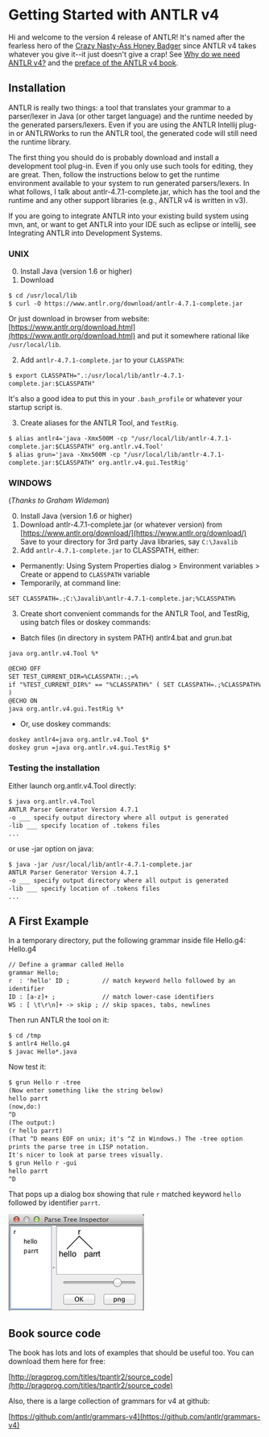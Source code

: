 # Getting Started with ANTLR v4

Hi and welcome to the version 4 release of ANTLR! It's named after the fearless hero of the [Crazy Nasty-Ass Honey Badger](http://www.youtube.com/watch?v=4r7wHMg5Yjg) since ANTLR v4 takes whatever you give it--it just doesn't give a crap! See [Why do we need ANTLR v4?](faq/general.md) and the [preface of the ANTLR v4 book](http://media.pragprog.com/titles/tpantlr2/preface.pdf).

## Installation

ANTLR is really two things: a tool that translates your grammar to a parser/lexer in Java (or other target language) and the runtime needed by the generated parsers/lexers. Even if you are using the ANTLR Intellij plug-in or ANTLRWorks to run the ANTLR tool, the generated code will still need the runtime library. 

The first thing you should do is probably download and install a development tool plug-in. Even if you only use such tools for editing, they are great. Then, follow the instructions below to get the runtime environment available to your system to run generated parsers/lexers.  In what follows, I talk about antlr-4.7.1-complete.jar, which has the tool and the runtime and any other support libraries (e.g., ANTLR v4 is written in v3).

If you are going to integrate ANTLR into your existing build system using mvn, ant, or want to get ANTLR into your IDE such as eclipse or intellij, see Integrating ANTLR into Development Systems.

### UNIX

0. Install Java (version 1.6 or higher)
1. Download
```
$ cd /usr/local/lib
$ curl -O https://www.antlr.org/download/antlr-4.7.1-complete.jar
```
Or just download in browser from website:
    [https://www.antlr.org/download.html](https://www.antlr.org/download.html)
and put it somewhere rational like `/usr/local/lib`.

2. Add `antlr-4.7.1-complete.jar` to your `CLASSPATH`:
```
$ export CLASSPATH=".:/usr/local/lib/antlr-4.7.1-complete.jar:$CLASSPATH"
```
It's also a good idea to put this in your `.bash_profile` or whatever your startup script is.

3. Create aliases for the ANTLR Tool, and `TestRig`.
```
$ alias antlr4='java -Xmx500M -cp "/usr/local/lib/antlr-4.7.1-complete.jar:$CLASSPATH" org.antlr.v4.Tool'
$ alias grun='java -Xmx500M -cp "/usr/local/lib/antlr-4.7.1-complete.jar:$CLASSPATH" org.antlr.v4.gui.TestRig'
```

### WINDOWS

(*Thanks to Graham Wideman*)

0. Install Java (version 1.6 or higher)
1. Download antlr-4.7.1-complete.jar (or whatever version) from [https://www.antlr.org/download/](https://www.antlr.org/download/)
Save to your directory for 3rd party Java libraries, say `C:\Javalib`
2. Add `antlr-4.7.1-complete.jar` to CLASSPATH, either:
  * Permanently: Using System Properties dialog > Environment variables > Create or append to `CLASSPATH` variable
  * Temporarily, at command line:
```
SET CLASSPATH=.;C:\Javalib\antlr-4.7.1-complete.jar;%CLASSPATH%
```
3. Create short convenient commands for the ANTLR Tool, and TestRig, using batch files or doskey commands:
  * Batch files (in directory in system PATH) antlr4.bat and grun.bat
```
java org.antlr.v4.Tool %*
```
```
@ECHO OFF
SET TEST_CURRENT_DIR=%CLASSPATH:.;=%
if "%TEST_CURRENT_DIR%" == "%CLASSPATH%" ( SET CLASSPATH=.;%CLASSPATH% )
@ECHO ON
java org.antlr.v4.gui.TestRig %*
```
  * Or, use doskey commands:
```
doskey antlr4=java org.antlr.v4.Tool $*
doskey grun =java org.antlr.v4.gui.TestRig $*
```

### Testing the installation

Either launch org.antlr.v4.Tool directly:

```
$ java org.antlr.v4.Tool
ANTLR Parser Generator Version 4.7.1
-o ___ specify output directory where all output is generated
-lib ___ specify location of .tokens files
...
```

or use -jar option on java:

```
$ java -jar /usr/local/lib/antlr-4.7.1-complete.jar
ANTLR Parser Generator Version 4.7.1
-o ___ specify output directory where all output is generated
-lib ___ specify location of .tokens files
...
```

## A First Example

In a temporary directory, put the following grammar inside file Hello.g4:
Hello.g4

```
// Define a grammar called Hello
grammar Hello;
r  : 'hello' ID ;         // match keyword hello followed by an identifier
ID : [a-z]+ ;             // match lower-case identifiers
WS : [ \t\r\n]+ -> skip ; // skip spaces, tabs, newlines
```

Then run ANTLR the tool on it:

```
$ cd /tmp
$ antlr4 Hello.g4
$ javac Hello*.java
```

Now test it:

```
$ grun Hello r -tree
(Now enter something like the string below)
hello parrt
(now,do:)
^D
(The output:)
(r hello parrt)
(That ^D means EOF on unix; it's ^Z in Windows.) The -tree option prints the parse tree in LISP notation.
It's nicer to look at parse trees visually.
$ grun Hello r -gui
hello parrt
^D
```

That pops up a dialog box showing that rule `r` matched keyword `hello` followed by identifier `parrt`.

![](images/hello-parrt.png)

## Book source code

The book has lots and lots of examples that should be useful too. You can download them here for free:

[http://pragprog.com/titles/tpantlr2/source_code](http://pragprog.com/titles/tpantlr2/source_code)

Also, there is a large collection of grammars for v4 at github:

[https://github.com/antlr/grammars-v4](https://github.com/antlr/grammars-v4)
